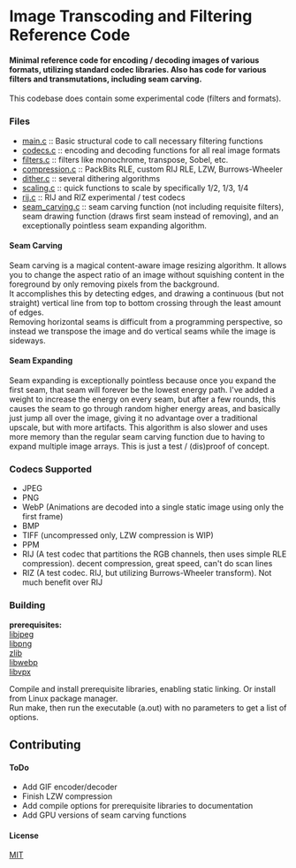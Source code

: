 # Image Transcoding and Filtering Reference Code

#### Minimal reference code for encoding / decoding images of various formats, utilizing standard codec libraries. Also has code for various filters and transmutations, including seam carving.

This codebase does contain some experimental code (filters and formats).

### Files

- [main.c](main.c) :: Basic structural code to call necessary filtering functions
- [codecs.c](codecs.c) :: encoding and decoding functions for all real image formats
- [filters.c](filters.c) :: filters like monochrome, transpose, Sobel, etc.
- [compression.c](compression.c) :: PackBits RLE, custom RIJ RLE, LZW, Burrows-Wheeler
- [dither.c](dither.c) :: several dithering algorithms
- [scaling.c](scaling.c) :: quick functions to scale by specifically 1/2, 1/3, 1/4
- [rij.c](rij.c) :: RIJ and RIZ experimental / test codecs
- [seam_carving.c](seam_carving.c) :: seam carving function (not including requisite filters), seam drawing function (draws first seam instead of removing), and an exceptionally pointless seam expanding algorithm.

#### Seam Carving
Seam carving is a magical content-aware image resizing algorithm. It allows you to change the aspect ratio of an image without squishing content in the foreground by only removing pixels from the background.\
It accomplishes this by detecting edges, and drawing a continuous (but not straight) vertical line from top to bottom crossing through the least amount of edges.\
Removing horizontal seams is difficult from a programming perspective, so instead we transpose the image and do vertical seams while the image is sideways.

#### Seam Expanding
Seam expanding is exceptionally pointless because once you expand the first seam, that seam will forever be the lowest energy path. I've added a weight to increase the energy on every seam, but after a few rounds, this causes the seam to go through random higher energy areas, and basically just jump all over the image, giving it no advantage over a traditional upscale, but with more artifacts. This algorithm is also slower and uses more memory than the regular seam carving function due to having to expand multiple image arrays. This is just a test / (dis)proof of concept.

### Codecs Supported
- JPEG
- PNG
- WebP (Animations are decoded into a single static image using only the first frame)
- BMP
- TIFF (uncompressed only, LZW compression is WIP)
- PPM
- RIJ (A test codec that partitions the RGB channels, then uses simple RLE compression). decent compression, great speed, can't do scan lines
- RIZ (A test codec. RIJ, but utilizing Burrows-Wheeler transform). Not much benefit over RIJ

### Building
__prerequisites:__\
[libjpeg](https://libjpeg.sourceforge.net/)\
[libpng](http://www.libpng.org/pub/png/libpng.html)\
[zlib](https://www.zlib.net/)\
[libwebp](https://developers.google.com/speed/webp/download)\
[libvpx](https://chromium.googlesource.com/webm/libvpx/)

Compile and install prerequisite libraries, enabling static linking. Or install from Linux package manager.\
Run make, then run the executable (a.out) with no parameters to get a list of options.

## Contributing
#### ToDo
- Add GIF encoder/decoder
- Finish LZW compression
- Add compile options for prerequisite libraries to documentation
- Add GPU versions of seam carving functions

#### License
[MIT](LICENSE.txt)
